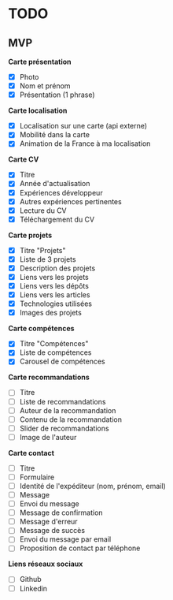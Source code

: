 # TODO

## MVP

**Carte présentation**

- [x] Photo
- [x] Nom et prénom
- [x] Présentation (1 phrase)

**Carte localisation**

- [x] Localisation sur une carte (api externe)
- [x] Mobilité dans la carte
- [x] Animation de la France à ma localisation

**Carte CV**

- [x] Titre
- [x] Année d'actualisation
- [x] Expériences développeur
- [x] Autres expériences pertinentes
- [x] Lecture du CV
- [x] Téléchargement du CV

**Carte projets**

- [x] Titre "Projets"
- [x] Liste de 3 projets
- [x] Description des projets
- [x] Liens vers les projets
- [x] Liens vers les dépôts
- [x] Liens vers les articles
- [x] Technologies utilisées
- [x] Images des projets

**Carte compétences**
- [x] Titre "Compétences"
- [x] Liste de compétences
- [x] Carousel de compétences

**Carte recommandations**
- [ ] Titre
- [ ] Liste de recommandations
- [ ] Auteur de la recommandation
- [ ] Contenu de la recommandation
- [ ] Slider de recommandations
- [ ] Image de l'auteur

**Carte contact**
- [ ] Titre
- [ ] Formulaire
- [ ] Identité de l'expéditeur (nom, prénom, email)
- [ ] Message
- [ ] Envoi du message
- [ ] Message de confirmation
- [ ] Message d'erreur
- [ ] Message de succès
- [ ] Envoi du message par email
- [ ] Proposition de contact par téléphone

**Liens réseaux sociaux**

- [ ] Github
- [ ] Linkedin
